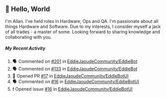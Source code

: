 ## :wave: Hello, World

I'm Allan. I've held roles in Hardware, Ops and QA. I'm passionate about all things Hardware and Software. Due to my interests, I consider myself a jack of all trades - a master of some. Looking forward to sharing knowledge and collaborating with you.

##### My Recent Activity
<!--START_SECTION:activity-->
1. 🗣 Commented on [#201](https://github.com//EddieJaoudeCommunity/EddieBot/issues/201) in [EddieJaoudeCommunity/EddieBot](https://github.com//EddieJaoudeCommunity/EddieBot)
2. 🗣 Commented on [#133](https://github.com//EddieJaoudeCommunity/EddieBot/issues/133) in [EddieJaoudeCommunity/EddieBot](https://github.com//EddieJaoudeCommunity/EddieBot)
3. 💪 Opened PR [#17](https://github.com//EddieJaoudeCommunity/EddieBotUI/pull/17) in [EddieJaoudeCommunity/EddieBotUI](https://github.com//EddieJaoudeCommunity/EddieBotUI)
4. 🗣 Commented on [#16](https://github.com//EddieJaoudeCommunity/EddieBotUI/issues/16) in [EddieJaoudeCommunity/EddieBotUI](https://github.com//EddieJaoudeCommunity/EddieBotUI)
5. ❗️ Opened issue [#16](https://github.com//EddieJaoudeCommunity/EddieBotUI/issues/16) in [EddieJaoudeCommunity/EddieBotUI](https://github.com//EddieJaoudeCommunity/EddieBotUI)
<!--END_SECTION:activity-->

<!--
**AllanRegush/AllanRegush** is a ✨ _special_ ✨ repository because its `README.md` (this file) appears on your GitHub profile.

Here are some ideas to get you started:

- 🔭 I’m currently working on ...
- 🌱 I’m currently learning ...
- 👯 I’m looking to collaborate on ...
- 🤔 I’m looking for help with ...
- 💬 Ask me about ...
- 📫 How to reach me: ...
- 😄 Pronouns: ...
- ⚡ Fun fact: ...
-->
